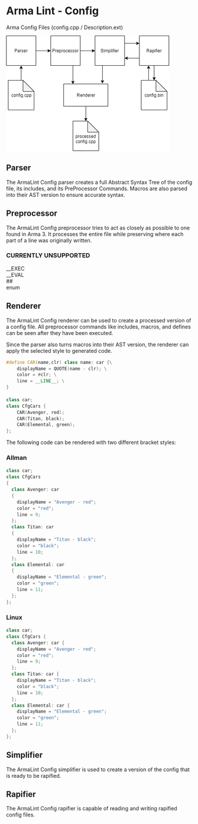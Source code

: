 # Arma Lint - Config

Arma Config Files (config.cpp / Description.ext)

![config flow](config_flow.png)

## Parser

The ArmaLint Config parser creates a full Abstract Syntax Tree of the config file, its includes, and its PreProcessor Commands. Macros are also parsed into their AST version to ensure accurate syntax.

## Preprocessor

The ArmaLint Config preprocessor tries to act as closely as possible to one found in Arma 3. It processes the entire file while preserving where each part of a line was originally written.

### CURRENTLY UNSUPPORTED
__EXEC  
__EVAL  
\#\#  
enum

## Renderer

The ArmaLint Config renderer can be used to create a processed version of a config file. All preprocessor commands like includes, macros, and defines can be seen after they have been executed.

Since the parser also turns macros into their AST version, the renderer can apply the selected style to generated code.

```hpp
#define CAR(name,clr) class name: car {\
    displayName = QUOTE(name - clr); \
    color = #clr; \
    line = __LINE__; \
}

class car;
class CfgCars {
    CAR(Avenger, red);
    CAR(Titan, black);
    CAR(Elemental, green);
};
```

The following code can be rendered with two different bracket styles:

### Allman
```hpp
class car;
class CfgCars
{
  class Avenger: car
  {
    displayName = "Avenger - red";
    color = "red";
    line = 9;
  };
  class Titan: car
  {
    displayName = "Titan - black";
    color = "black";
    line = 10;
  };
  class Elemental: car
  {
    displayName = "Elemental - green";
    color = "green";
    line = 11;
  };
};
```

### Linux
```hpp
class car;
class CfgCars {
  class Avenger: car {
    displayName = "Avenger - red";
    color = "red";
    line = 9;
  };
  class Titan: car {
    displayName = "Titan - black";
    color = "black";
    line = 10;
  };
  class Elemental: car {
    displayName = "Elemental - green";
    color = "green";
    line = 11;
  };
};
```


## Simplifier

The ArmaLint Config simplifier is used to create a version of the config that is ready to be rapified.

## Rapifier

The ArmaLint Config rapifier is capable of reading and writing rapified config files.
